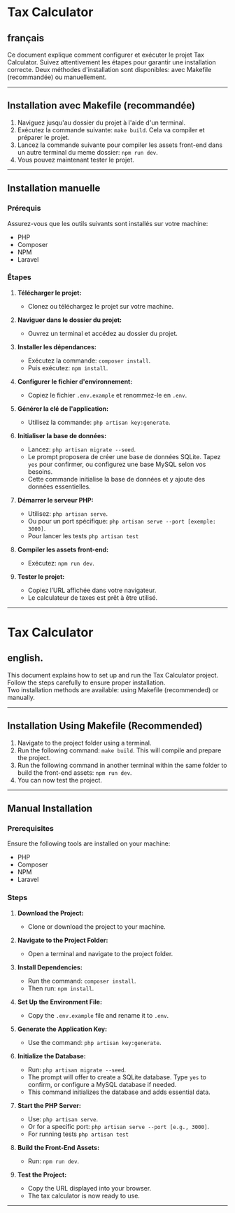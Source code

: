 # Tax Calculator

## français
Ce document explique comment configurer et exécuter le projet Tax Calculator. 
Suivez attentivement les étapes pour garantir une installation correcte. 
Deux méthodes d'installation sont disponibles: avec Makefile (recommandée) ou manuellement.

---

## Installation avec Makefile (recommandée)

1. Naviguez jusqu'au dossier du projet à l'aide d'un terminal.
2. Exécutez la commande suivante: `make build`. Cela va compiler et préparer le projet.
3. Lancez la commande suivante pour compiler les assets front-end dans un autre terminal du meme dossier: `npm run dev`.
4. Vous pouvez maintenant tester le projet.

---

## Installation manuelle

### Prérequis

Assurez-vous que les outils suivants sont installés sur votre machine:

- PHP
- Composer
- NPM
- Laravel

### Étapes

1. **Télécharger le projet:**

    - Clonez ou téléchargez le projet sur votre machine.

2. **Naviguer dans le dossier du projet:**

    - Ouvrez un terminal et accédez au dossier du projet.

3. **Installer les dépendances:**

    - Exécutez la commande: `composer install`.
    - Puis exécutez: `npm install`.

4. **Configurer le fichier d'environnement:**

    - Copiez le fichier `.env.example` et renommez-le en `.env`.

5. **Générer la clé de l'application:**

    - Utilisez la commande: `php artisan key:generate`.

6. **Initialiser la base de données:**

    - Lancez: `php artisan migrate --seed`.
    - Le prompt proposera de créer une base de données SQLite. Tapez `yes` pour confirmer, ou configurez une base MySQL selon vos besoins.
    - Cette commande initialise la base de données et y ajoute des données essentielles.

7. **Démarrer le serveur PHP:**

    - Utilisez: `php artisan serve`.
    - Ou pour un port spécifique: `php artisan serve --port [exemple: 3000]`.
    -  Pour lancer les tests `php artisan test`

8. **Compiler les assets front-end:**

    - Exécutez: `npm run dev`.

9. **Tester le projet:**

    - Copiez l’URL affichée dans votre navigateur.
    - Le calculateur de taxes est prêt à être utilisé.

---



# Tax Calculator

## english.

This document explains how to set up and run the Tax Calculator project.  
Follow the steps carefully to ensure proper installation.  
Two installation methods are available: using Makefile (recommended) or manually.

---

## Installation Using Makefile (Recommended)

1. Navigate to the project folder using a terminal.
2. Run the following command: `make build`. This will compile and prepare the project.
3. Run the following command in another terminal within the same folder to build the front-end assets: `npm run dev`.
4. You can now test the project.

---

## Manual Installation

### Prerequisites

Ensure the following tools are installed on your machine:

- PHP
- Composer
- NPM
- Laravel

### Steps

1. **Download the Project:**

    - Clone or download the project to your machine.

2. **Navigate to the Project Folder:**

    - Open a terminal and navigate to the project folder.

3. **Install Dependencies:**

    - Run the command: `composer install`.
    - Then run: `npm install`.

4. **Set Up the Environment File:**

    - Copy the `.env.example` file and rename it to `.env`.

5. **Generate the Application Key:**

    - Use the command: `php artisan key:generate`.

6. **Initialize the Database:**

    - Run: `php artisan migrate --seed`.
    - The prompt will offer to create a SQLite database. Type `yes` to confirm, or configure a MySQL database if needed.
    - This command initializes the database and adds essential data.

7. **Start the PHP Server:**

    - Use: `php artisan serve`.
    - Or for a specific port: `php artisan serve --port [e.g., 3000]`.
    - For running tests `php artisan test`

8. **Build the Front-End Assets:**

    - Run: `npm run dev`.

9. **Test the Project:**

    - Copy the URL displayed into your browser.
    - The tax calculator is now ready to use.

---
